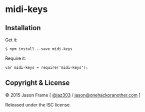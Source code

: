 # midi-keys

## Installation



Get it:

    $ npm install --save midi-keys

Require it:

	var midi-keys = require('midi-keys');



## Copyright &amp; License

&copy; 2015 Jason Frame [ [@jaz303](http://twitter.com/jaz303) / [jason@onehackoranother.com](mailto:jason@onehackoranother.com) ]

Released under the ISC license.
